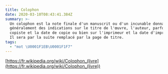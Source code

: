 ```yaml
---
title: Colophon
date: 2020-03-10T08:43:41.384Z
summary: >-
  Un colophon est la note finale d'un manuscrit ou d'un incunable donnant
  généralement des indications sur le titre de l'œuvre, l'auteur, parfois sur le
  copiste et la date de copie ou bien sur l'imprimeur et la date d'impression.
  Il sera par la suite remplacé par la page de titre.
tags:
  - "mot \U0001F1EB\U0001F1F7"
---
```

[https://fr.wikipedia.org/wiki/Colophon_(livre](https://fr.wikipedia.org/wiki/Colophon_(livre))